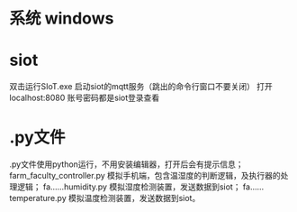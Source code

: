# 系统 windows

# siot
双击运行SIoT.exe 启动siot的mqtt服务（跳出的命令行窗口不要关闭）
打开localhost:8080
账号密码都是siot登录查看

# .py文件
.py文件使用python运行，不用安装编辑器，打开后会有提示信息；
farm_faculty_controller.py 模拟手机端，包含温湿度的判断逻辑，及执行器的处理逻辑；
fa……humidity.py 模拟湿度检测装置，发送数据到siot；
fa……temperature.py 模拟温度检测装置，发送数据到siot。

# 